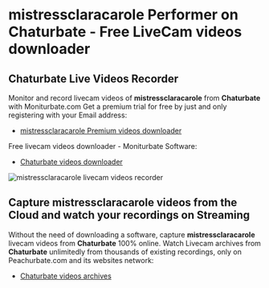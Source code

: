 # mistressclaracarole Performer on Chaturbate - Free LiveCam videos downloader

## Chaturbate Live Videos Recorder

Monitor and record livecam videos of **mistressclaracarole** from **Chaturbate** with Moniturbate.com
Get a premium trial for free by just and only registering with your Email address:
* [mistressclaracarole Premium videos downloader](https://moniturbate.com/request-demo-licence-key.html)

Free livecam videos downloader - Moniturbate Software:
* [Chaturbate videos downloader](https://moniturbate.com/moniturbate-download-software.html)

![mistressclaracarole livecam videos recorder](https://peachurnet.com/templates/moniturbate-software.png)


## Capture mistressclaracarole videos from the Cloud and watch your recordings on Streaming

Without the need of downloading a software, capture **mistressclaracarole** livecam videos from **Chaturbate** 100% online.
Watch Livecam archives from **Chaturbate** unlimitedly from thousands of existing recordings, only on Peachurbate.com and its websites network:
* [Chaturbate videos archives](https://peachurnet.com/)